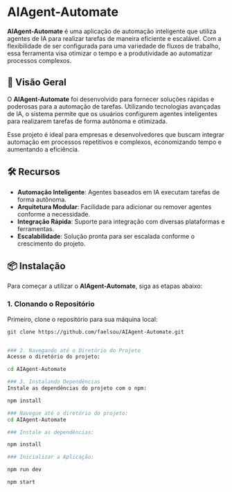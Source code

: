 # AIAgent-Automate

**AIAgent-Automate** é uma aplicação de automação inteligente que utiliza agentes de IA para realizar tarefas de maneira eficiente e escalável. Com a flexibilidade de ser configurada para uma variedade de fluxos de trabalho, essa ferramenta visa otimizar o tempo e a produtividade ao automatizar processos complexos.

## 🚀 Visão Geral

O **AIAgent-Automate** foi desenvolvido para fornecer soluções rápidas e poderosas para a automação de tarefas. Utilizando tecnologias avançadas de IA, o sistema permite que os usuários configurem agentes inteligentes para realizarem tarefas de forma autônoma e otimizada.

Esse projeto é ideal para empresas e desenvolvedores que buscam integrar automação em processos repetitivos e complexos, economizando tempo e aumentando a eficiência.

## 🛠 Recursos

- **Automação Inteligente**: Agentes baseados em IA executam tarefas de forma autônoma.
- **Arquitetura Modular**: Facilidade para adicionar ou remover agentes conforme a necessidade.
- **Integração Rápida**: Suporte para integração com diversas plataformas e ferramentas.
- **Escalabilidade**: Solução pronta para ser escalada conforme o crescimento do projeto.

## 📦 Instalação

Para começar a utilizar o **AIAgent-Automate**, siga as etapas abaixo:

### 1. Clonando o Repositório

Primeiro, clone o repositório para sua máquina local:

```bash
git clone https://github.com/faelsou/AIAgent-Automate.git


### 2. Navegando até o Diretório do Projeto
Acesse o diretório do projeto:

cd AIAgent-Automate

### 3. Instalando Dependências
Instale as dependências do projeto com o npm:

npm install

### Navegue até o diretório do projeto:
cd AIAgent-Automate

### Instale as dependências:

npm install

### Inicializar a Aplicação:

npm run dev

npm start